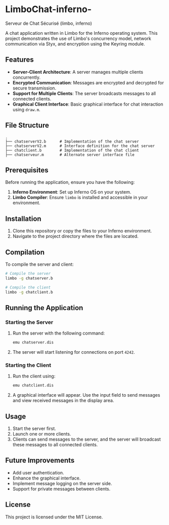 # LimboChat-inferno-
Serveur de Chat Sécurisé (limbo, inferno)

A chat application written in Limbo for the Inferno operating system. This project demonstrates the use of Limbo's concurrency model, network communication via Styx, and encryption using the Keyring module.

## Features

- **Server-Client Architecture**: A server manages multiple clients concurrently.
- **Encrypted Communication**: Messages are encrypted and decrypted for secure transmission.
- **Support for Multiple Clients**: The server broadcasts messages to all connected clients.
- **Graphical Client Interface**: Basic graphical interface for chat interaction using `draw.m`.

## File Structure

```
.
├── chatserverV2.b      # Implementation of the chat server
├── chatserverV2.m      # Interface definition for the chat server
├── chatclient.b        # Implementation of the chat client
├── chatserveur.m       # Alternate server interface file
```

## Prerequisites

Before running the application, ensure you have the following:

1. **Inferno Environment**: Set up Inferno OS on your system.
2. **Limbo Compiler**: Ensure `limbo` is installed and accessible in your environment.

## Installation

1. Clone this repository or copy the files to your Inferno environment.
2. Navigate to the project directory where the files are located.

## Compilation

To compile the server and client:

```sh
# Compile the server
limbo -g chatserver.b

# Compile the client
limbo -g chatclient.b
```

## Running the Application

### Starting the Server

1. Run the server with the following command:

   ```sh
   emu chatserver.dis
   ```

2. The server will start listening for connections on port `4242`.

### Starting the Client

1. Run the client using:

   ```sh
   emu chatclient.dis
   ```

2. A graphical interface will appear. Use the input field to send messages and view received messages in the display area.

## Usage

1. Start the server first.
2. Launch one or more clients.
3. Clients can send messages to the server, and the server will broadcast these messages to all connected clients.

## Future Improvements

- Add user authentication.
- Enhance the graphical interface.
- Implement message logging on the server side.
- Support for private messages between clients.

## License

This project is licensed under the MIT License.
